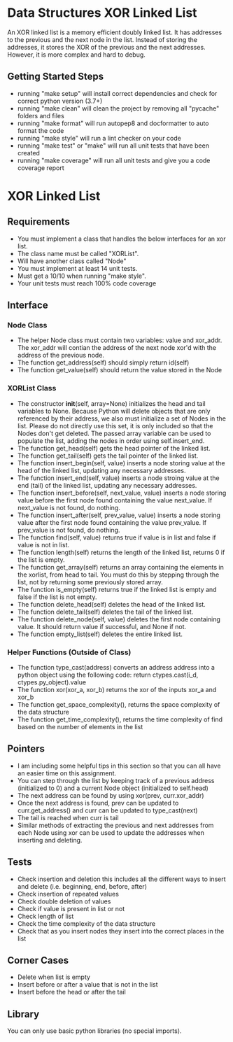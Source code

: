 # Data Structures XOR Linked List

An XOR linked list is a memory efficient doubly linked list. It has addresses to the previous and the next node in the list. Instead of storing the addresses, it stores the XOR of the previous and the next addresses. However, it is more complex and hard to debug.

## Getting Started Steps

- running "make setup" will install correct dependencies and check for correct python version (3.7+)
- running "make clean" will clean the project by removing all "pycache" folders and files
- running "make format" will run autopep8 and docformatter to auto format the code
- running "make style" will run a lint checker on your code
- running "make test" or "make" will run all unit tests that have been created
- running "make coverage" will run all unit tests and give you a code coverage report

# XOR Linked List

## Requirements

- You must implement a class that handles the below interfaces for an xor list.
- The class name must be called "XORList".
- Will have another class called "Node"
- You must implement at least 14 unit tests.
- Must get a 10/10 when running "make style".
- Your unit tests must reach 100% code coverage

## Interface

### Node Class
- The helper Node class must contain two variables: value and xor_addr. The xor_addr will contian the address of the next node xor'd with the address of the previous node.
- The function get_address(self) should simply return id(self)
- The function get_value(self) should return the value stored in the Node

### XORList Class
- The constructor __init__(self, array=None) initializes the head and tail variables to None. Because Python will delete objects that are only referenced by their address, we also must initialize a set of Nodes in the list. Please do not directly use this set, it is only included so that the Nodes don't get deleted. The passed array variable can be used to populate the list, adding the nodes in order using self.insert_end.
- The function get_head(self) gets the head pointer of the linked list.
- The function get_tail(self) gets the tail pointer of the linked list.
- The function insert_begin(self, value) inserts a node storing value at the head of the linked list, updating any necessary addresses.
- The function insert_end(self, value) inserts a node stroing value at the end (tail) of the linked list, updating any necessary addresses.
- The function insert_before(self, next_value, value) inserts a node storing value before the first node found containing the value next_value. If next_value is not found, do nothing.
- The function insert_after(self, prev_value, value) inserts a node storing value after the first node found containing the value prev_value. If prev_value is not found, do nothing.
- The function find(self, value) returns true if value is in list and false if value is not in list.
- The function length(self) returns the length of the linked list, returns 0 if the list is empty.
- The function get_array(self) returns an array containing the elements in the xorlist, from head to tail. You must do this by stepping through the list, not by returning some previously stored array.
- The function is_empty(self) returns true if the linked list is empty and false if the list is not empty.
- The function delete_head(self) deletes the head of the linked list.
- The function delete_tail(self) deletes the tail of the linked list.
- The function delete_node(self, value) deletes the first node containing value. It should return value if successful, and None if not.
- The function empty_list(self) deletes the entire linked list.

### Helper Functions (Outside of Class)
- The function type_cast(address) converts an address address into a python object using the following code: return ctypes.cast(i_d, ctypes.py_object).value
- The function xor(xor_a, xor_b) returns the xor of the inputs xor_a and xor_b
- The function get_space_complexity(), returns the space complexity of the data structure
- The function get_time_complexity(), returns the time complexity of find based on the number of elements in the list

## Pointers
- I am including some helpful tips in this section so that you can all have an easier time on this assignment.
- You can step through the list by keeping track of a previous address (initialized to 0) and a current Node object (initialized to self.head)
- The next address can be found by using xor(prev, curr.xor_addr)
- Once the next address is found, prev can be updated to curr.get_address() and curr can be updated to type_cast(next)
- The tail is reached when curr is tail
- Similar methods of extracting the previous and next addresses from each Node using xor can be used to update the addresses when inserting and deleting.

## Tests

- Check insertion and deletion this includes all the different ways to insert and delete (i.e. beginning, end, before, after)
- Check insertion of repeated values
- Check double deletion of values
- Check if value is present in list or not
- Check length of list
- Check the time complexity of the data structure
- Check that as you insert nodes they insert into the correct places in the list 

## Corner Cases

- Delete when list is empty
- Insert before or after a value that is not in the list 
- Insert before the head or after the tail

## Library

You can only use basic python libraries (no special imports).
